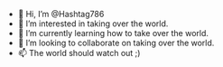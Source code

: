 - 👋 Hi, I’m @Hashtag786
- 👀 I’m interested in taking over the world.
- 🌱 I’m currently learning how to take over the world.
- 💞️ I’m looking to collaborate on taking over the world.
- 📫 The world should watch out ;)

<!---
Hashtag786/Hashtag786 is a ✨ special ✨ repository because its `README.md` (this file) appears on your GitHub profile.
You can click the Preview link to take a look at your changes.
--->
